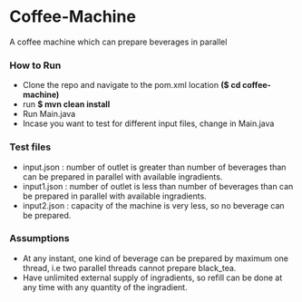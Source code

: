 # Coffee-Machine
A coffee machine which can prepare beverages in parallel

### How to Run
- Clone the repo and navigate to the pom.xml location **($ cd coffee-machine)**
- run **$ mvn clean install**
- Run Main.java
- Incase you want to test for different input files, change in Main.java

### Test files
- input.json : number of outlet is greater than number of beverages than can be prepared in parallel with available ingradients.
- input1.json : number of outlet is less than number of beverages than can be prepared in parallel with available ingradients.
- input2.json : capacity of the machine is very less, so no beverage can be prepared.

### Assumptions
- At any instant, one kind of beverage can be prepared by maximum one thread, i.e two parallel threads cannot prepare black_tea.
- Have unlimited external supply of ingradients, so refill can be done at any time with any quantity of the ingradient.
